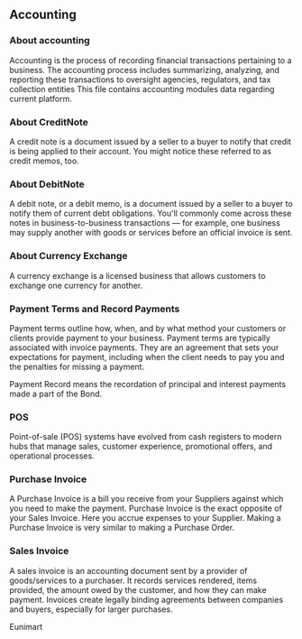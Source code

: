 

## Accounting

### About accounting
Accounting is the process of recording financial transactions pertaining to a business. 
The accounting process includes summarizing, analyzing, and reporting these transactions to oversight agencies, regulators, and tax collection entities
This file contains accounting modules data regarding current platform.

### About CreditNote
A credit note is a document issued by a seller to a buyer to notify that credit is being applied to their account. You might notice these referred to as credit memos, too.

### About DebitNote
A debit note, or a debit memo, is a document issued by a seller to a buyer to notify them of current debt obligations. You'll commonly come across these notes in business-to-business transactions — for example, one business may supply another with goods or services before an official invoice is sent.

### About Currency Exchange
A currency exchange is a licensed business that allows customers to exchange one currency for another.

### Payment Terms and Record Payments
Payment terms outline how, when, and by what method your customers or clients provide payment to your business. Payment terms are typically associated with invoice payments. They are an agreement that sets your expectations for payment, including when the client needs to pay you and the penalties for missing a payment.

Payment Record means the recordation of principal and interest payments made a part of the Bond.

### POS
Point-of-sale (POS) systems have evolved from cash registers to modern hubs that manage sales, customer experience, promotional offers, and operational processes.

### Purchase Invoice
A Purchase Invoice is a bill you receive from your Suppliers against which you need to make the payment. Purchase Invoice is the exact opposite of your Sales Invoice. Here you accrue expenses to your Supplier. Making a Purchase Invoice is very similar to making a Purchase Order.

### Sales Invoice
A sales invoice is an accounting document sent by a provider of goods/services to a purchaser. It records services rendered, items provided, the amount owed by the customer, and how they can make payment. Invoices create legally binding agreements between companies and buyers, especially for larger purchases.


Eunimart
